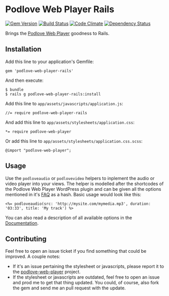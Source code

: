 # Podlove Web Player Rails
[![Gem Version][gv img]][gv] [![Build Status][bs img]][bs] [![Code Climate][cc img]][cc] [![Dependency Status][ds img]][ds]

Brings the [Podlove Web Player][pwp] goodness to Rails.

## Installation ##

Add this line to your application's Gemfile:

    gem 'podlove-web-player-rails'

And then execute:

    $ bundle
    $ rails g podlove-web-player-rails:install

Add this line to `app/assets/javascripts/application.js`:

    //= require podlove-web-player-rails

And add this line to `app/assets/stylesheets/application.css`:

    *= require podlove-web-player

Or add this line to `app/assets/stylesheets/application.css.scss`:

    @import "podlove-web-player";

## Usage ##

Use the `podloveaudio` or `podlovevideo` helpers to inplement the audio or video player into your views. The helper is modelled after the shortcodes of the Podlove Web Player WordPress plugin and can be given all the options mentioned in it's [FAQ][pwpw] as a hash. Basic usage would look like this:

    <%= podloveaudio(src: 'http://mysite.com/mymedia.mp3', duration: '03:33', title: 'My track') %>

You can also read a description of all available options in the [Documentation][doc].

## Contributing ##

Feel free to open an issue ticket if you find something that could be improved. A couple notes:

* If it's an issue pertaining the stylesheet or javascripts, please report it to the [podlove-web-player][pwpg] project.
* If the stylesheet or javascripts are outdated, feel free to open an issue and prod me to get that thing updated. You could, of course, also fork the gem and send me an pull request with the update.

[gv img]: https://badge.fury.io/rb/podlove-web-player-rails.png
[gv]: https://rubygems.org/gems/podlove-web-player-rails
[bs img]: https://travis-ci.org/coding-chimp/podlove-web-player-rails.png?branch=master
[bs]: https://travis-ci.org/coding-chimp/podlove-web-player-rails
[cc img]: https://codeclimate.com/github/coding-chimp/podlove-web-player-rails.png
[cc]: https://codeclimate.com/github/coding-chimp/podlove-web-player-rails
[ds img]: https://gemnasium.com/coding-chimp/podlove-web-player-rails.png
[ds]: https://gemnasium.com/coding-chimp/podlove-web-player-rails

[pwp]: http://podlove.org/podlove-web-player/
[pwpw]: http://wordpress.org/extend/plugins/podlove-web-player/faq/
[doc]: http://rdoc.info/github/coding-chimp/podlove-web-player-rails/master/frames
[pwpg]: https://github.com/podlove/podlove-web-player
